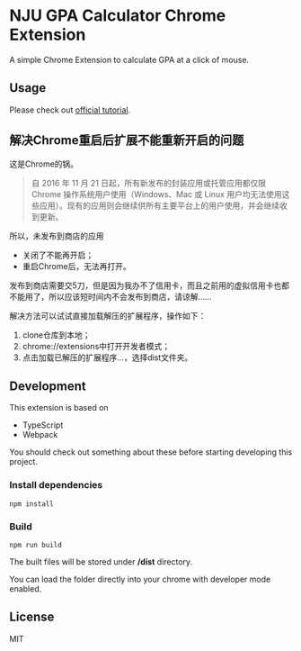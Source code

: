 # NJU GPA Calculator Chrome Extension

A simple Chrome Extension to calculate GPA at a click of mouse.

## Usage

Please check out [official tutorial](https://github.com/viccrubs/ChromeNJUGPACalculator/blob/master/TUTORIAL.md).

## 解决Chrome重启后扩展不能重新开启的问题

这是Chrome的锅。

>自 2016 年 11 月 21 日起，所有新发布的封装应用或托管应用都仅限 Chrome 操作系统用户使用（Windows、Mac 或 Linux 用户均无法使用这些应用）。现有的应用则会继续供所有主要平台上的用户使用，并会继续收到更新。

所以，未发布到商店的应用
- 关闭了不能再开启；
- 重启Chrome后，无法再打开。

发布到商店需要交5刀，但是因为我办不了信用卡，而且之前用的虚拟信用卡也都不能用了，所以应该短时间内不会发布到商店，请谅解……

解决方法可以试试直接加载解压的扩展程序，操作如下：

1. clone仓库到本地；
2. chrome://extensions中打开开发者模式；
3. 点击加载已解压的扩展程序...，选择dist文件夹。

## Development

This extension is based on
- TypeScript
- Webpack

You should check out something about these before starting developing this project.

### Install dependencies

`npm install`

### Build 

`npm run build`

The built files will be stored under **/dist** directory.

You can load the folder directly into your chrome with developer mode enabled.

## License

MIT